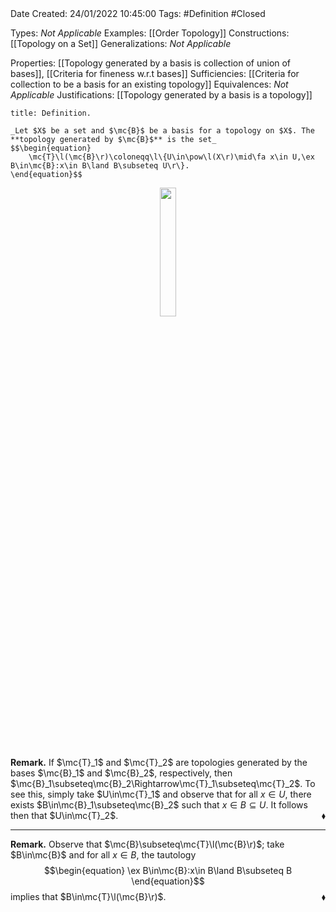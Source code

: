 <br />
<br />

Date Created: 24/01/2022 10:45:00
Tags: #Definition #Closed 

Types: _Not Applicable_
Examples: [[Order Topology]]
Constructions: [[Topology on a Set]]
Generalizations: _Not Applicable_

Properties: [[Topology generated by a basis is collection of union of bases]], [[Criteria for fineness w.r.t bases]]
Sufficiencies: [[Criteria for collection to be a basis for an existing topology]]
Equivalences: _Not Applicable_
Justifications: [[Topology generated by a basis is a topology]]

``` ad-Definition
title: Definition.

_Let $X$ be a set and $\mc{B}$ be a basis for a topology on $X$. The **topology generated by $\mc{B}$** is the set_
$$\begin{equation}
    \mc{T}\l(\mc{B}\r)\coloneqq\l\{U\in\pow\l(X\r)\mid\fa x\in U,\ex B\in\mc{B}:x\in B\land B\subseteq U\r\}.
\end{equation}$$

```

<center><img src="https://raw.githubusercontent.com/zhaoshenzhai/MathWiki/master/Images/09-02-2022_200010/image.svg" width=23%></center>

**Remark.** If $\mc{T}_1$ and $\mc{T}_2$ are topologies generated by the bases $\mc{B}_1$ and $\mc{B}_2$, respectively, then $\mc{B}_1\subseteq\mc{B}_2\Rightarrow\mc{T}_1\subseteq\mc{T}_2$. To see this, simply take $U\in\mc{T}_1$ and observe that for all $x\in U$, there exists $B\in\mc{B}_1\subseteq\mc{B}_2$ such that $x\in B\subseteq U$. It follows then that $U\in\mc{T}_2$.<span style="float:right;">$\blacklozenge$</span> 

---

**Remark.** Observe that $\mc{B}\subseteq\mc{T}\l(\mc{B}\r)$; take $B\in\mc{B}$ and for all $x\in B$, the tautology
$$\begin{equation}
    \ex B\in\mc{B}:x\in B\land B\subseteq B
\end{equation}$$
implies that $B\in\mc{T}\l(\mc{B}\r)$.<span style="float:right;">$\blacklozenge$</span>

